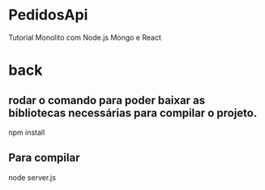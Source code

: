 # PedidosApi
Tutorial Monolito com Node.js Mongo e React

# back 
## rodar o comando para poder baixar as bibliotecas necessárias para compilar o projeto.
npm install 

## Para compilar 
node server.js

